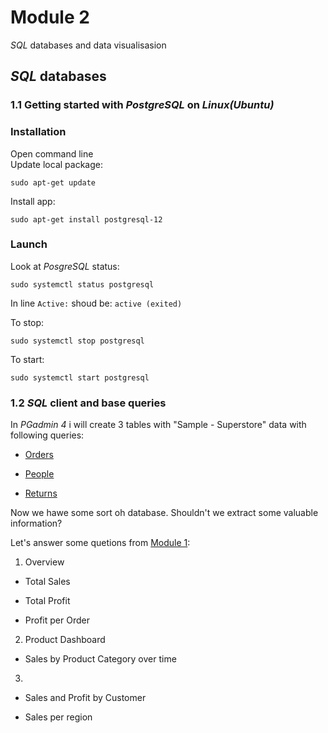 # Module 2

_SQL_ databases and data visualisasion

## _SQL_ databases

### 1.1 Getting started with _PostgreSQL_ on _Linux(Ubuntu)_

### Installation
Open command line   
Update local package:
```
sudo apt-get update
```
Install app:
```
sudo apt-get install postgresql-12
```

### Launch
Look at _PosgreSQL_ status:
```
sudo systemctl status postgresql
```
In line `Active:` shoud be: `active (exited)
`   

To stop:
```
sudo systemctl stop postgresql
```
To start:
```
sudo systemctl start postgresql
```

### 1.2 _SQL_ client and base queries
In _PGadmin 4_ i will create 3 tables with "Sample - Superstore" data with following queries:

- [Orders](https://github.com/Vainane/DE-101/blob/main/Module%202/orders.sql)

- [People](https://github.com/Vainane/DE-101/blob/main/Module%202/people.sql)

- [Returns](https://github.com/Vainane/DE-101/blob/main/Module%202/returns.sql)

Now we hawe some sort oh database. Shouldn't we extract some valuable information?

Let's answer some quetions from [Module 1](https://github.com/Data-Learn/data-engineering/tree/master/DE-101%20Modules/Module01/DE%20-%20101%20Lab%201.1#%D0%B0%D0%BD%D0%B0%D0%BB%D0%B8%D1%82%D0%B8%D0%BA%D0%B0-%D0%B2-excel):

1. Overview

- Total Sales

- Total Profit

- Profit per Order

2. Product Dashboard

- Sales by Product Category over time

3.

- Sales and Profit by Customer

- Sales per region

